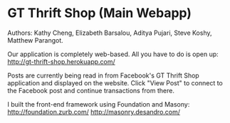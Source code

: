 GT Thrift Shop (Main Webapp)
======

Authors: Kathy Cheng, Elizabeth Barsalou, Aditya Pujari, Steve Koshy, Matthew Parangot.

Our application is completely web-based. All you have to do is open up:
http://gt-thrift-shop.herokuapp.com/

Posts are currently being read in from Facebook's GT Thrift Shop application and 
displayed on the website. Click "View Post" to connect to the Facebook post and 
continue transactions from there.

I built the front-end framework using Foundation and Masony: 
http://foundation.zurb.com/ 
http://masonry.desandro.com/
